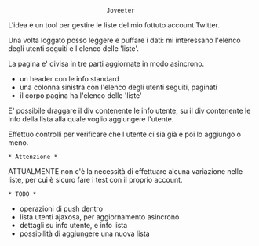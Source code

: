 
								Joveeter

L'idea è un tool per gestire le liste del mio fottuto account Twitter.

Una volta loggato posso leggere e puffare i dati:
mi interessano l'elenco degli utenti seguiti e l'elenco delle 'liste'.

La pagina e' divisa in tre parti aggiornate in modo asincrono.
- un header con le info standard
- una colonna sinistra con l'elenco degli utenti seguiti, paginati
- il corpo pagina ha l'elenco delle 'liste'

E' possibile draggare il div contenente le info utente, su
il div contenente le info della lista alla quale voglio aggiungere 
l'utente.

Effettuo controlli per verificare che l utente ci sia già e poi lo 
aggiungo o meno.


	* Attenzione *

ATTUALMENTE non c'è la necessità di effettuare alcuna variazione nelle
liste, per cui è sicuro fare i test con il proprio account.


	* TODO *
	
- operazioni di push dentro 
- lista utenti ajaxosa, per aggiornamento asincrono
- dettagli su info utente, e info lista
- possibilità di aggiungere una nuova lista